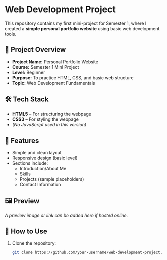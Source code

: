 # Web Development Project
This repository contains my first mini-project for Semester 1, where I created a **simple personal portfolio website** using basic web development tools.
## 📌 Project Overview

- **Project Name:** Personal Portfolio Website  
- **Course:** Semester 1 Mini Project  
- **Level:** Beginner  
- **Purpose:** To practice HTML, CSS, and basic web structure  
- **Topic:** Web Development Fundamentals

## 🛠️ Tech Stack

- **HTML5** – For structuring the webpage  
- **CSS3** – For styling the webpage  
- *(No JavaScript used in this version)*

## 🎯 Features

- Simple and clean layout  
- Responsive design (basic level)  
- Sections include:
  - Introduction/About Me  
  - Skills  
  - Projects (sample placeholders)  
  - Contact Information

## 🖼️ Preview

*A preview image or link can be added here if hosted online.*

## 🚀 How to Use

1. Clone the repository:
   ```bash
   git clone https://github.com/your-username/web-development-project.git
